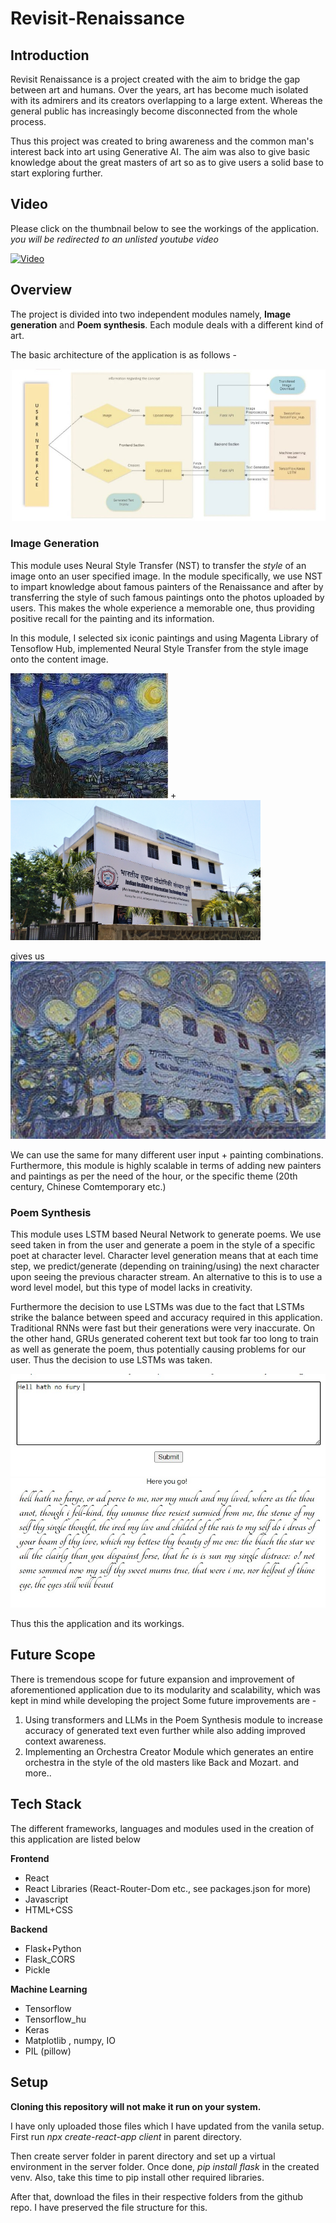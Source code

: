 # Revisit-Renaissance

## Introduction
Revisit Renaissance is a project created with the aim to bridge the gap between art and humans. Over the years, art has become much isolated with its admirers and its creators overlapping to a large extent. Whereas the general public has increasingly become disconnected from the whole process.

Thus this project was created to bring awareness and the common man's interest back into art using Generative AI. The aim was also to give basic knowledge about the great masters of art so as to give users a solid base to start exploring further. 

## Video
Please click on the thumbnail below to see the workings of the application.
*you will be redirected to an unlisted youtube video*

[![Video](https://img.youtube.com/vi/rqTumXxkIKU/maxresdefault.jpg)](https://www.youtube.com/watch?v=rqTumXxkIKU)
 
## Overview
The project is divided into two independent modules namely, **Image generation** and **Poem synthesis**.
Each module deals with a different kind of art.

The basic architecture of the application is as follows - 


![architecture](https://github.com/ThePrincipleMan/Revisit-Renaissance/blob/main/client/src/images/application_architecture.jpg)

### Image Generation
This module uses Neural Style Transfer (NST) to transfer the *style* of an image onto an user specified image. In the module specifically, we use NST to impart knowledge about famous painters of the Renaissance and after by transferring the style of such famous paintings onto the photos uploaded by users. This makes the whole experience a memorable one, thus providing positive recall for the painting and its information.

In this module, I selected six iconic paintings and using Magenta Library of Tensoflow Hub, implemented Neural Style Transfer from the style image onto the content image.

![starrynight](https://github.com/ThePrincipleMan/Revisit-Renaissance/blob/main/client/src/images/starrynight.jpg)
+
<img src='https://github.com/ThePrincipleMan/Revisit-Renaissance/blob/main/client/src/images/iiit%20pune.jpg' width='400'/>


gives us
![starrynightiiitpune](https://github.com/ThePrincipleMan/Revisit-Renaissance/blob/main/client/src/images/starrynight-iiitpune.jpg)

We can use the same for many different user input + painting combinations. Furthermore, this module is highly scalable in terms of adding new painters and paintings as per the need of the hour, or the specific theme (20th century, Chinese Comtemporary etc.)

### Poem Synthesis
This module uses LSTM based Neural Network to generate poems. We use seed taken in from the user and generate a poem in the style of a specific poet at character level. Character level generation means that at each time step, we predict/generate (depending on training/using) the next character upon seeing the previous character stream. An alternative to this is to use a word level model, but this type of model lacks in creativity.

Furthermore the decision to use LSTMs was due to the fact that LSTMs strike the balance between speed and accuracy required in this application. Traditional RNNs were fast but their generations were very inaccurate. On the other hand, GRUs generated coherent text but took far too long to train as well as generate the poem, thus potentially causing problems for our user. Thus the decision to use LSTMs was taken.

![seedinput](https://github.com/ThePrincipleMan/Revisit-Renaissance/blob/main/client/src/images/poem-seed-input.jpg)
![generatedpoem](https://github.com/ThePrincipleMan/Revisit-Renaissance/blob/main/client/src/images/generated-poem.jpg)

Thus this the application and its workings.

## Future Scope
There is tremendous scope for future expansion and improvement of aforementioned application due to its modularity and scalability, which was kept in mind while developing the project
Some future improvements are - 
1) Using transformers and LLMs in the Poem Synthesis module to increase accuracy of generated text even further while also adding improved context awareness.
2) Implementing an Orchestra Creator Module which generates an entire orchestra in the style of the old masters like Back and Mozart.
and more..

## Tech Stack
The different frameworks, languages and modules used in the creation of this application are listed below

**Frontend**
* React
* React Libraries (React-Router-Dom etc., see packages.json for more)
* Javascript
* HTML+CSS

**Backend**
* Flask+Python
* Flask_CORS
* Pickle

**Machine Learning**
* Tensorflow
* Tensorflow_hu
* Keras
* Matplotlib , numpy, IO
* PIL (pillow)

## Setup
**Cloning this repository will not make it run on your system.** 

I have only uploaded those files which I have updated from the vanila setup. 
First run *npx create-react-app client* in parent directory. 

Then create server folder in parent directory and set up a virtual environment in the server folder. 
Once done, *pip install flask* in the created venv. Also, take this time to pip install other required libraries. 

After that, download the files in their respective folders from the github repo. I have preserved the file structure for this.

